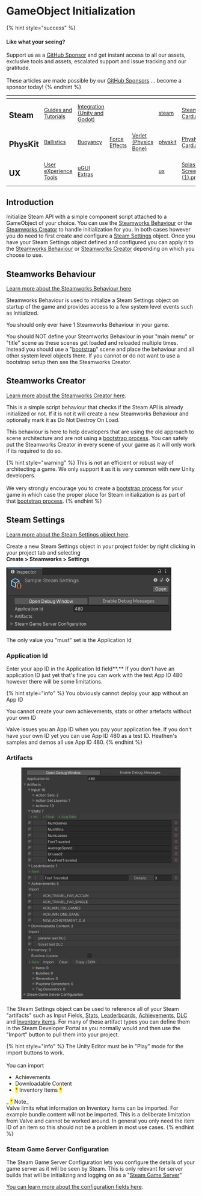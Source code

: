 # GameObject Initialization

{% hint style="success" %}
#### Like what your seeing?

Support us as a [GitHub Sponsor](../../../../) and get instant access to all our assets, exclusive tools and assets, escalated support and issue tracking and our gratitude.\
\
These articles are made possible by our [GitHub Sponsors](../../../../) ... become a sponsor today!
{% endhint %}

<table data-view="cards"><thead><tr><th></th><th></th><th></th><th></th><th></th><th data-hidden data-card-target data-type="content-ref"></th><th data-hidden data-card-cover data-type="files"></th></tr></thead><tbody><tr><td><h2>Steam</h2></td><td><a href="../../../../company/concepts/steam/">Guides and Tutorials</a></td><td><a href="../../">Integration (Unity and Godot)</a></td><td></td><td></td><td><a href="../../../../company/concepts/steam/">steam</a></td><td><a href="../../../../.gitbook/assets/Steamworks Card.png">Steamworks Card.png</a></td></tr><tr><td><h2>PhysKit</h2></td><td><a href="../../../physkit/learning/sample-scenes/1-ballistic-basics.md">Ballistics</a></td><td><a href="../../../physkit/learning/sample-scenes/1-buoyancy-example.md">Buoyancy</a></td><td><a href="../../../physkit/learning/sample-scenes/1-force-effect-fields.md">Force Effects</a></td><td><a href="../../../physkit/learning/sample-scenes/2-verlet-spring-skinned-mesh.md">Verlet (Physics Bone)</a></td><td><a href="../../../physkit/">physkit</a></td><td><a href="../../../../.gitbook/assets/PhysKit Card.png">PhysKit Card.png</a></td></tr><tr><td><h2>UX</h2></td><td><a href="../../../ux/learning/core-concepts/">User eXperience Tools</a></td><td><a href="../../../ux/learning/ugui-extras/">uGUI Extras</a></td><td></td><td></td><td><a href="../../../ux/">ux</a></td><td><a href="../../../../.gitbook/assets/Splash Screen (1).png">Splash Screen (1).png</a></td></tr></tbody></table>

## Introduction

Initialize Steam API with a simple component script attached to a GameObject of your choice. You can use the [Steamworks Behaviour](../../unity/components/steamworks-behaviour.md) or the [Steamworks Creator](../../unity/components/steamworks-creator.md) to handle initialization for you. In both cases however you do need to first create and configure a [Steam Settings](../../unity/scriptable-objects/steam-settings/) object. Once you have your Steam Settings object defined and configured you can apply it to the [Steamworks Behaviour](../../unity/components/steamworks-behaviour.md) or [Steamworks Creator](../../unity/components/steamworks-creator.md) depending on which you choose to use.

## Steamworks Behaviour

[Learn more about the Steamworks Behaviour here](gameobject-initialization.md#steamworks-behaviour).

Steamworks Behaviour is used to initialize a Steam Settings object on startup of the game and provides access to a few system level events such as Initialized.&#x20;

You should only ever have 1 Steamworks Behaviour in your game.

You should NOT define your Steamworks Behaviour in your "main menu" or "title" scene as these scenes get loaded and reloaded multiple times. Instead you should use a "[bootstrap](../../../../company/concepts/design/bootstrap-scene.md)" scene and place the behaviour and all other system level objects there. If you cannot or do not want to use a bootstrap setup then see the Steamworks Creator.

## Steamworks Creator

[Learn more about the Steamworks Creator here](../../unity/components/steamworks-creator.md).

This is a simple script behaviour that checks if the Steam API is already initialized or not. If it is not it will create a new Steamworks Behaviour and optionally mark it as Do Not Destroy On Load.&#x20;

This behaviour is here to help developers that are using the old approach to scene architecture and are not using a [bootstrap process](../../../../company/concepts/design/bootstrap-scene.md). You can safely put the Steamworks Creator in every scene of your game as it will only work if its required to do so.

{% hint style="warning" %}
This is not an efficient or robust way of architecting a game. We only support it as it is very common with new Unity developers.\
\
We very strongly encourage you to create a [bootstrap process](../../../../company/concepts/design/bootstrap-scene.md) for your game in which case the proper place for Steam initialization is as part of that [bootstrap process](../../../../company/concepts/design/bootstrap-scene.md).
{% endhint %}

## Steam Settings

[Learn more about the Steam Settings object here](../../unity/scriptable-objects/steam-settings/).

Create a new Steam Settings object in your project folder by right clicking in your project tab and selecting\
**Create > Steamworks > Settings**

![](<../../../../.gitbook/assets/image (158) (1) (1) (1) (1).png>)

The only value you "must" set is the Application Id

### Application Id

Enter your app ID in the Application Id field**.**  If you don't have an application ID just yet that's fine you can work with the test App ID 480 however there will be some limitations.&#x20;

{% hint style="info" %}
You obviously cannot deploy your app without an App ID

You cannot create your own achievements, stats or other artefacts without your own ID



Valve issues you an App ID when you pay your application fee. If you don't have your own ID yet you can use App ID 480 as a test ID. Heathen's samples and demos all use App ID 480.
{% endhint %}

### Artifacts

<figure><img src="../../../../.gitbook/assets/image.png" alt=""><figcaption></figcaption></figure>

The Steam Settings object can be used to reference all of your Steam "artifacts" such as Input Fields, [Stats](../../../../company/concepts/steam/steamworks/stats-object.md), [Leaderboards](../../../../company/concepts/steam/steamworks/leaderboard-object/), [Achievements](../../../../company/concepts/steam/steamworks/achievement-object.md), [DLC ](../../../../company/concepts/steam/steamworks/downloadable-content-object.md)and [Inventory items](../../../../company/concepts/steam/steamworks/inventory/). For many of these artifact types you can define them in the Steam Developer Portal as you normally would and then use the "Import" button to pull them into your project.

{% hint style="info" %}
The Unity Editor must be in "Play" mode for the import buttons to work.\
\
You can import

* Achievements
* Downloadable Content&#x20;
* <mark style="color:red;">\*</mark> Inventory Items <mark style="color:red;">\*</mark>



&#x20;_ <mark style="color:red;">\*</mark> Note_\
Valve limits what information on Inventory Items can be imported. For example bundle content will not be imported. This is a deliberate limitation from Valve and cannot be worked around. In general you only need the item ID of an item so this should not be a problem in most use cases.
{% endhint %}

### Steam Game Server Configuration

The Steam Game Server Configuration lets you configure the details of your game server as it will be seen by Steam. This is only relevant for server builds that will be initializing and logging on as a "[Steam Game Server](../../../../company/concepts/steam/steamworks/multiplayer/game-server-browser.md)"

[You can learn more about the configuration fields here](../../objects/steam-game-server-configuration.md).
